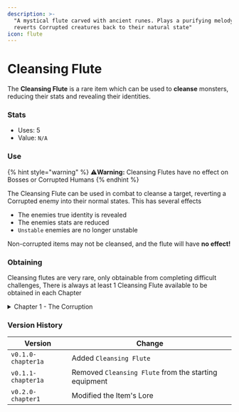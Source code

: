 ```yaml
---
description: >-
  "A mystical flute carved with ancient runes. Plays a purifying melody that
  reverts Corrupted creatures back to their natural state"
icon: flute
---
```


# Cleansing Flute

The **Cleansing Flute** is a rare item which can be used to **cleanse** monsters, reducing their stats and revealing their identities.

### Stats

* Uses: 5
* Value: `N/A`

### Use

{% hint style="warning" %}
:warning:**Warning:** Cleansing Flutes have no effect on Bosses or Corrupted Humans
{% endhint %}

The Cleansing Flute can be used in combat to cleanse a target, reverting a Corrupted enemy into their normal states. This has several effects

* The enemies true identity is revealed
* The enemies stats are reduced
* `Unstable` enemies are no longer unstable

Non-corrupted items may not be cleansed, and the flute will have **no effect!**

### Obtaining

Cleansing flutes are very rare, only obtainable from completing difficult challenges, There is always at least 1 Cleansing Flute available to be obtained in each Chapter

<details>

<summary>Chapter 1 - The Corruption</summary>

The Cleansing Flute can be obtained by defeating all **5** Corrupted Goblins in the Goblin Camp timed encounter. It only counts if the Goblins were defeated in a **multi-battle**

</details>

### Version History

| Version            | Change                                                |
| ------------------ | ----------------------------------------------------- |
| `v0.1.0-chapter1a` | Added `Cleansing Flute`                               |
| `v0.1.1-chapter1a` | Removed `Cleansing Flute` from the starting equipment |
| `v0.2.0-chapter1`  | Modified the Item's Lore                              |
